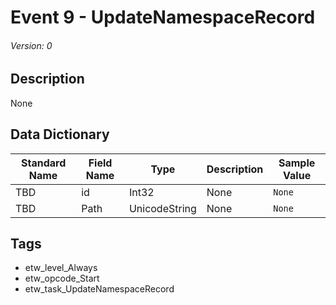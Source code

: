 # Event 9 - UpdateNamespaceRecord
###### Version: 0

## Description
None

## Data Dictionary
|Standard Name|Field Name|Type|Description|Sample Value|
|---|---|---|---|---|
|TBD|id|Int32|None|`None`|
|TBD|Path|UnicodeString|None|`None`|

## Tags
* etw_level_Always
* etw_opcode_Start
* etw_task_UpdateNamespaceRecord